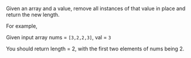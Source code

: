 Given an array and a value, remove all instances of that value in place and return the new length.

For example,

Given input array nums = `[3,2,2,3]`, val = `3`

You should return length = 2, with the first two elements of nums being 2.
